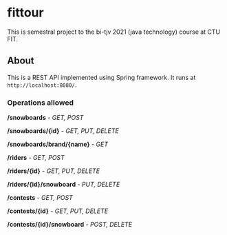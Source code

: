 # fittour

This is semestral project to the bi-tjv 2021 (java technology) course at CTU FIT. 

## About

This is a REST API implemented using Spring framework. It runs at `http://localhost:8080/`.

### Operations allowed

**/snowboards** - *GET, POST*

**/snowboards/{id}** - *GET, PUT, DELETE*

**/snowboards/brand/{name}** - *GET*

**/riders** - *GET, POST*

**/riders/{id}** - *GET, PUT, DELETE*

**/riders/{id}/snowboard** - *PUT, DELETE*

**/contests** - *GET, POST*

**/contests/{id}** - *GET, PUT, DELETE*

**/contests/{id}/snowboard** - *POST, DELETE*
